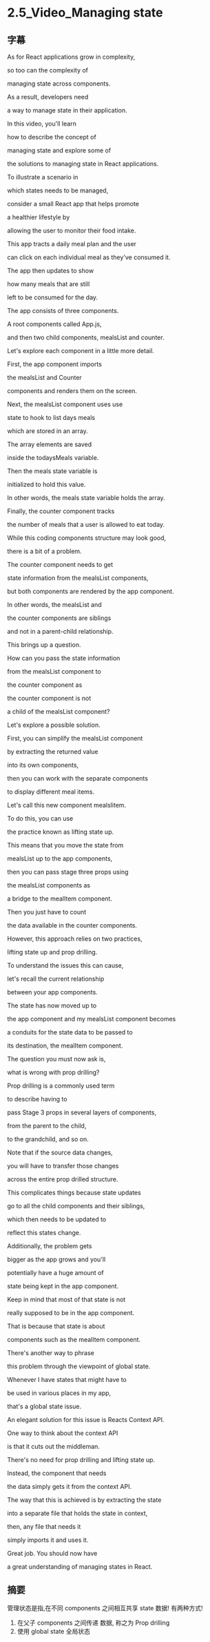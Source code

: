 # 2.5_Video_Managing state
## 字幕
As for React applications grow in complexity, 

so too can the complexity of 

managing state across components. 

As a result, developers need 

a way to manage state in their application. 

In this video, you'll learn 

how to describe the concept of 

managing state and explore some of 

the solutions to managing state in React applications. 

To illustrate a scenario in 

which states needs to be managed, 

consider a small React app that helps promote 

a healthier lifestyle by 

allowing the user to monitor their food intake. 

This app tracts a daily meal plan and the user 

can click on each individual meal as they've consumed it. 

The app then updates to show 

how many meals that are still 

left to be consumed for the day. 

The app consists of three components. 

A root components called App.js, 

and then two child components, mealsList and counter. 

Let's explore each component in a little more detail. 

First, the app component imports 

the mealsList and Counter 

components and renders them on the screen. 

Next, the mealsList component uses use 

state to hook to list days meals 

which are stored in an array. 

The array elements are saved 

inside the todaysMeals variable. 

Then the meals state variable is 

initialized to hold this value. 

In other words, the meals state variable holds the array. 

Finally, the counter component tracks 

the number of meals that a user is allowed to eat today. 

While this coding components structure may look good, 

there is a bit of a problem. 

The counter component needs to get 

state information from the mealsList components, 

but both components are rendered by the app component. 

In other words, the mealsList and 

the counter components are siblings 

and not in a parent-child relationship. 

This brings up a question. 

How can you pass the state information 

from the mealsList component to 

the counter component as 

the counter component is not 

a child of the mealsList component? 

Let's explore a possible solution. 

First, you can simplify the mealsList component 

by extracting the returned value 

into its own components, 

then you can work with the separate components 

to display different meal items. 

Let's call this new component mealsIitem. 

To do this, you can use 

the practice known as lifting state up. 

This means that you move the state from 

mealsList up to the app components, 

then you can pass stage three props using 

the mealsList components as 

a bridge to the mealItem component. 

Then you just have to count 

the data available in the counter components. 

However, this approach relies on two practices, 

lifting state up and prop drilling. 

To understand the issues this can cause, 

let's recall the current relationship 

between your app components. 

The state has now moved up to 

the app component and my mealsList component becomes 

a conduits for the state data to be passed to 

its destination, the mealItem component. 

The question you must now ask is, 

what is wrong with prop drilling? 

Prop drilling is a commonly used term 

to describe having to 

pass Stage 3 props in several layers of components, 

from the parent to the child, 

to the grandchild, and so on. 

Note that if the source data changes, 

you will have to transfer those changes 

across the entire prop drilled structure. 

This complicates things because state updates 

go to all the child components and their siblings, 

which then needs to be updated to 

reflect this states change. 

Additionally, the problem gets 

bigger as the app grows and you'll 

potentially have a huge amount of 

state being kept in the app component. 

Keep in mind that most of that state is not 

really supposed to be in the app component. 

That is because that state is about 

components such as the mealItem component. 

There's another way to phrase 

this problem through the viewpoint of global state. 

Whenever I have states that might have to 

be used in various places in my app, 

that's a global state issue. 

An elegant solution for this issue is Reacts Context API. 

One way to think about the context API 

is that it cuts out the middleman. 

There's no need for prop drilling and lifting state up. 

Instead, the component that needs 

the data simply gets it from the context API. 

The way that this is achieved is by extracting the state 

into a separate file that holds the state in context, 

then, any file that needs it 

simply imports it and uses it. 

Great job. You should now have 

a great understanding of managing states in React.

## 摘要

管理状态是指,在不同 components 之间相互共享 state 数据!
有两种方式!

1. 在父子 components 之间传递 数据, 称之为 Prop drilling
2. 使用 global state 全局状态

